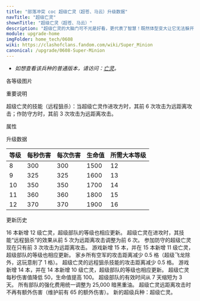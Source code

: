 ```yaml
---
title: "部落冲突 coc 超级亡灵（超苍、马云）升级数据"
navTitle: "超级亡灵"
shownTitle: "超级亡灵（超苍、马云）"
description: "超级亡灵的大脑门可不光是好看，更代表了智慧！既然体型变大让它无法躲开搜空地雷，那从安全距离远程攻击防御建筑显然非常明智！"
module: upgrade-home
imgFolder: home_tech/0608
wiki: https://clashofclans.fandom.com/wiki/Super_Minion
canonical: /upgrade/0608-Super-Minion
---
```


- *如想查看该兵种的普通版本，请访问：[亡灵](/upgrade/0080-Minion)。*

<UnitInfo :folder="$frontmatter.imgFolder" imgSrc="Super_Minion_info.png" :imgAlt="$frontmatter.navTitle" :description="$frontmatter.description" />

<SmallTitle>各等级图片</SmallTitle>

<Panel>
    <UnitImgGroup :folder="$frontmatter.imgFolder">
        <UnitImg imgTitle="所有等级" imgSrc="Super_Minion8.png" />
    </UnitImgGroup>
</Panel>

<SmallTitle>重要说明</SmallTitle>

超级亡灵的技能（远程狙杀）：当超级亡灵作进攻方时，其前 6 次攻击为远距离攻击；作防守方时，其前 3 次攻击为远距离攻击。

<SmallTitle>属性</SmallTitle>

<UnitProperties>
    <UnitProperty pKey="攻击偏好" pValue="无" />
    <UnitProperty pKey="伤害类型" pValue="单体伤害" />
    <UnitProperty pKey="攻击的目标" pValue="地面和空中目标" />
    <UnitProperty pKey="占据人口" pValue="12" />
    <UnitProperty pKey="移动速度" pValue="2 格/秒" />
    <UnitProperty pKey="攻击速度" pValue="1 秒/次" />
    <UnitProperty pKey="普攻攻击距离" pValue="3.5 格" />
    <UnitProperty pKey="远程狙杀次数" pValue="6 (进攻)，3 (防守)" />
    <UnitProperty pKey="远程狙杀射程" pValue="9.5 格" />
    <UnitProperty pKey="最低亡灵等级" pValue="8" />
    <UnitProperty pKey="最低大本等级" pValue="12" />
    <UnitProperty pKey="强化费用" pValue="2.5 万黑油" />
    <UnitProperty pKey="强化有效期" pValue="3 天" />
    <UnitProperty pKey="训练时间" pValue="108" :isTrainingTime="true" />
</UnitProperties>

<SmallTitle>升级数据</SmallTitle>

<UnitTable>

| 等级 |  每秒伤害  |  每次伤害  | 生命值 |所需大本等级|
| ---- |    ----   |    ----   |  ---- |    ----   |
|   8  |    300    |    300    |  1500 |     12    |
|   9  |    325    |    325    |  1600 |     13    |
|  10  |    350    |    350    |  1700 |     14    |
|  11  |    360    |    360    |  1800 |     15    |
|  12  |    370    |    370    |  1900 |     16    |
</UnitTable>

<SmallTitle>更新历史</SmallTitle>

<Timeline>
    <TimelineItem date="2024/02/27">
        <TimelineRow>16 本新增 12 级亡灵，超级部队的等级也相应更新。</TimelineRow>
    </TimelineItem>
    <TimelineItem date="2023/01/23">
        <TimelineRow>超级亡灵在进攻时，其技能“远程狙杀”的效果从前 5 次为远距离攻击调整为前 6 次。</TimelineRow>
    </TimelineItem>
    <TimelineItem date="2022/10/10">
        <TimelineRow>参加防守的超级亡灵现在只有前 3 次攻击为远距离攻击。</TimelineRow>
        <TimelineRow>游戏新增 15 本，并在 15 本新增 11 级亡灵，超级部队的等级也相应更新。</TimelineRow>
    </TimelineItem>
    <TimelineItem date="2022/05/02">
        <TimelineRow>家乡所有空军的攻击距离减少 0.5 格（超级飞龙除外，这玩意削了 1 格）。</TimelineRow>
        <TimelineRow>超级亡灵的远程狙杀技能的攻击距离减少 0.5 格。</TimelineRow>
    </TimelineItem>
    <TimelineItem date="2021/04/12">
        <TimelineRow>游戏新增 14 本，并在 14 本新增 10 级亡灵，超级部队的等级也相应更新。</TimelineRow>
        <TimelineRow>超级亡灵每秒伤害值降低 50，生命值提高 100。</TimelineRow>
    </TimelineItem>
    <TimelineItem date="2020/12/07">
        <TimelineRow>超级部队的有效时间从 7 天缩短为 3 天。</TimelineRow>
        <TimelineRow>所有部队的强化费用统一调整为 25,000 暗黑重油。</TimelineRow>
    </TimelineItem>
    <TimelineItem date="2020/10/23">
        <TimelineRow>超级亡灵远距离攻击时不再有额外伤害（维护前有 65 的额外伤害）。</TimelineRow>
    </TimelineItem>
    <TimelineItem date="2020/10/12">
        <TimelineRow>新的超级兵种：超级亡灵。</TimelineRow>
    </TimelineItem>
    <TimelineItem :historyBottom="true" />
</Timeline>